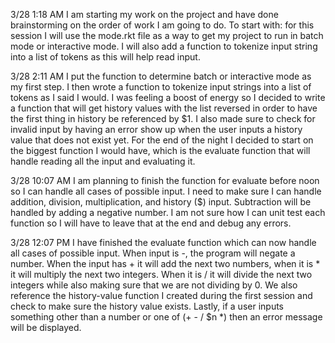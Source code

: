 3/28	1:18 AM
I am starting my work on the project and have done brainstorming on the order of work I am going to do. To start with: for this session I will use the mode.rkt file as a way to get my project to run in batch mode or interactive mode. I will also add a function to tokenize input string into a list of tokens as this will help read input. 

3/28    2:11 AM
I put the function to determine batch or interactive mode as my first step. I then wrote a function to tokenize input strings into a list of tokens as I said I would. I was feeling a boost of energy so I decided to write a function that will get history values with the list reversed in order to have the first thing in history be referenced by $1. I also made sure to check for invalid input by having an error show up when the user inputs a history value that does not exist yet. For the end of the night I decided to start on the biggest function I would have, which is the evaluate function that will handle reading all the input and evaluating it.

3/28	10:07 AM
I am planning to finish the function for evaluate before noon so I can handle all cases of possible input. I need to make sure I can handle addition, division, multiplication, and history ($) input. Subtraction will be handled by adding a negative number. I am not sure how I can unit test each function so I will have to leave that at the end and debug any errors.

3/28    12:07 PM 
I have finished the evaluate function which can now handle all cases of possible input. When input is -, the program will negate a number. When the input has + it will add the next two numbers, when it is * it will multiply the next two integers. When it is / it will divide the next two integers while also making sure that we are not dividing by 0. We also reference the history-value function I created during the first session and check to make sure the history value exists. Lastly, if a user inputs something other than a number or one of (+ - / $n *) then an error message will be displayed.